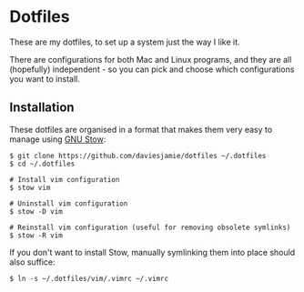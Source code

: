 # Dotfiles

These are my dotfiles, to set up a system just the way I like it.

There are configurations for both Mac and Linux programs, and they are all (hopefully) independent - so you can pick and choose which configurations you want to install.

## Installation

These dotfiles are organised in a format that makes them very easy to manage using [GNU Stow](http://www.gnu.org/software/stow/):

```
$ git clone https://github.com/daviesjamie/dotfiles ~/.dotfiles
$ cd ~/.dotfiles

# Install vim configuration
$ stow vim

# Uninstall vim configuration
$ stow -D vim

# Reinstall vim configuration (useful for removing obsolete symlinks)
$ stow -R vim
```

If you don't want to install Stow, manually symlinking them into place should also suffice:

```
$ ln -s ~/.dotfiles/vim/.vimrc ~/.vimrc
```
